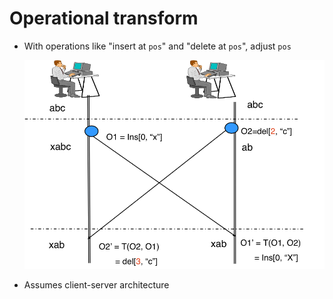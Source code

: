 # Operational transform

- With operations like "insert at `pos`" and "delete at `pos`", adjust `pos`
    
    ![Untitled](Operational%20transform%20483359996974469a9115822368269691/Untitled.png)
    
- Assumes client-server architecture